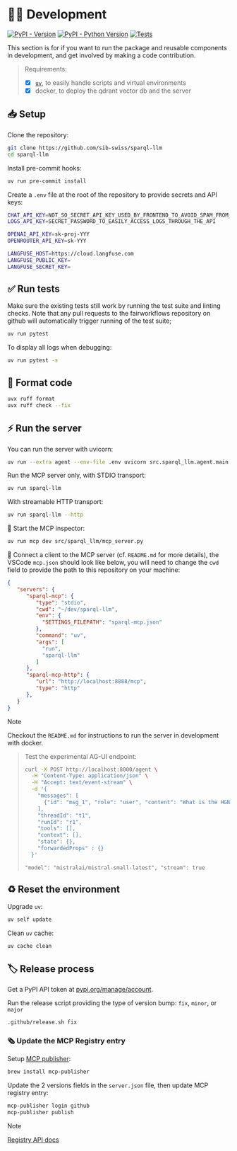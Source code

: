 # 🧑‍💻 Development

[![PyPI - Version](https://img.shields.io/pypi/v/sparql-llm.svg?logo=pypi&label=PyPI&logoColor=silver)](https://pypi.org/project/sparql-llm/)
[![PyPI - Python Version](https://img.shields.io/pypi/pyversions/sparql-llm.svg?logo=python&label=Python&logoColor=silver)](https://pypi.org/project/sparql-llm/)
[![Tests](https://github.com/sib-swiss/sparql-llm/actions/workflows/test.yml/badge.svg)](https://github.com/sib-swiss/sparql-llm/actions/workflows/test.yml)

</div>

This section is for if you want to run the package and reusable components in development, and get involved by making a code contribution.

> Requirements:
>
> - [x] [`uv`](https://docs.astral.sh/uv/getting-started/installation/), to easily handle scripts and virtual environments
> - [x] docker, to deploy the qdrant vector db and the server

## 📥️ Setup

Clone the repository:

```bash
git clone https://github.com/sib-swiss/sparql-llm
cd sparql-llm
```

Install pre-commit hooks:

```sh
uv run pre-commit install
```

Create a `.env` file at the root of the repository to provide secrets and API keys:

```sh
CHAT_API_KEY=NOT_SO_SECRET_API_KEY_USED_BY_FRONTEND_TO_AVOID_SPAM_FROM_CRAWLERS
LOGS_API_KEY=SECRET_PASSWORD_TO_EASILY_ACCESS_LOGS_THROUGH_THE_API

OPENAI_API_KEY=sk-proj-YYY
OPENROUTER_API_KEY=sk-YYY

LANGFUSE_HOST=https://cloud.langfuse.com
LANGFUSE_PUBLIC_KEY=
LANGFUSE_SECRET_KEY=
```

## ✅ Run tests

Make sure the existing tests still work by running the test suite and linting checks. Note that any pull requests to the fairworkflows repository on github will automatically trigger running of the test suite;

```bash
uv run pytest
```

To display all logs when debugging:

```bash
uv run pytest -s
```

## 🧹 Format code

```bash
uvx ruff format
uvx ruff check --fix
```

## ⚡️ Run the server

You can run the server with uvicorn:

```sh
uv run --extra agent --env-file .env uvicorn src.sparql_llm.agent.main:app --host 0.0.0.0 --port 8000 --log-config logging.yml --reload
```

Run the MCP server only, with STDIO transport:

```sh
uv run sparql-llm
```

With streamable HTTP transport:

```sh
uv run sparql-llm --http
```

🫆 Start the MCP inspector:

```sh
uv run mcp dev src/sparql_llm/mcp_server.py
```

🔌 Connect a client to the MCP server (cf. `README.md` for more details), the VSCode `mcp.json` should look like below, you will need to change the `cwd` field to provide the path to this repository on your machine:

```json
{
   "servers": {
      "sparql-mcp": {
         "type": "stdio",
         "cwd": "~/dev/sparql-llm",
         "env": {
      	   "SETTINGS_FILEPATH": "sparql-mcp.json"
         },
         "command": "uv",
         "args": [
           "run",
           "sparql-llm"
         ]
      },
      "sparql-mcp-http": {
         "url": "http://localhost:8888/mcp",
         "type": "http"
      },
   }
}
```

> [!NOTE]
>
> Checkout the `README.md` for instructions to run the server in development with docker.

> Test the experimental AG-UI endpoint:
>
> ```sh
> curl -X POST http://localhost:8000/agent \
>   -H "Content-Type: application/json" \
>   -H "Accept: text/event-stream" \
>   -d '{
>     "messages": [
>     	{"id": "msg_1", "role": "user", "content": "What is the HGNC symbol for the P68871 protein?"}
>     ],
>     "threadId": "t1",
>     "runId": "r1",
>     "tools": [],
>     "context": [],
>     "state": {},
>     "forwardedProps" : {}
>   }'
> ```
>
> `"model": "mistralai/mistral-small-latest", "stream": true`

## ♻️ Reset the environment

Upgrade `uv`:

```sh
uv self update
```

Clean `uv` cache:

```sh
uv cache clean
```

## 🏷️ Release process

Get a PyPI API token at [pypi.org/manage/account](https://pypi.org/manage/account).

Run the release script providing the type of version bump: `fix`, `minor`, or `major`

```sh
.github/release.sh fix
```

### 🗞️ Update the MCP Registry entry

Setup [MCP publisher](https://github.com/modelcontextprotocol/registry/blob/main/docs/guides/publishing/publish-server.md):

```sh
brew install mcp-publisher
```

Update the 2 versions fields in the `server.json` file, then update MCP registry entry:

```sh
mcp-publisher login github
mcp-publisher publish
```

> [!NOTE]
>
> [Registry API docs](https://registry.modelcontextprotocol.io/docs)
